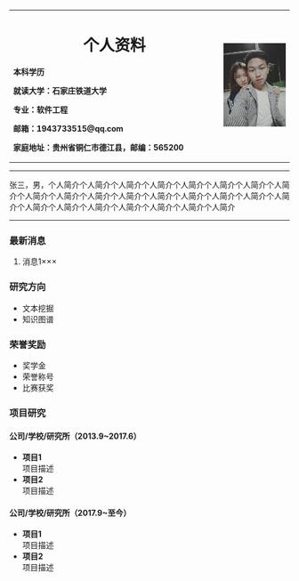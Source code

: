 <div>
<table border="0">
  <tr>
    <td width="75%">
      <h1 align="center">个人资料</h1>
      <p><b>本科学历</b></p>
      <p><b>就读大学：石家庄铁道大学</b></p>
      <p><b>专业：软件工程</b></p>
      <p><b>邮箱：1943733515@qq.com</b></p>
      <p><b>家庭地址：贵州省铜仁市德江县，邮编：565200</b></p>
    </td>
    <td width="25%">
      <img src="zhuye.jpg" width="100%">
    </td>
  </tr>
</table>
</div>

---

张三，男，个人简介个人简介个人简介个人简介个人简介个人简介个人简介个人简介个人简介个人简介个人简介个人简介个人简介个人简介个人简介个人简介个人简介个人简介个人简介个人简介个人简介个人简介个人简介个人简介

---

### 最新消息
1. 消息1×××

### 研究方向
- 文本挖掘
- 知识图谱

### 荣誉奖励
- 奖学金
- 荣誉称号
- 比赛获奖

### 项目研究
#### 公司/学校/研究所（2013.9~2017.6）
- **项目1**  
项目描述
- **项目2**  
项目描述

#### 公司/学校/研究所（2017.9~至今）
- **项目1**  
项目描述
- **项目2**  
项目描述
